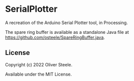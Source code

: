 # SerialPlotter

A recreation of the Arduino Serial Plotter tool, in Processing.

The spare ring buffer is available as a standalone Java file at
<https://github.com/osteele/SpareRingBuffer.java>.

## License

Copyright (c) 2022 Oliver Steele.

Available under the MIT License.
